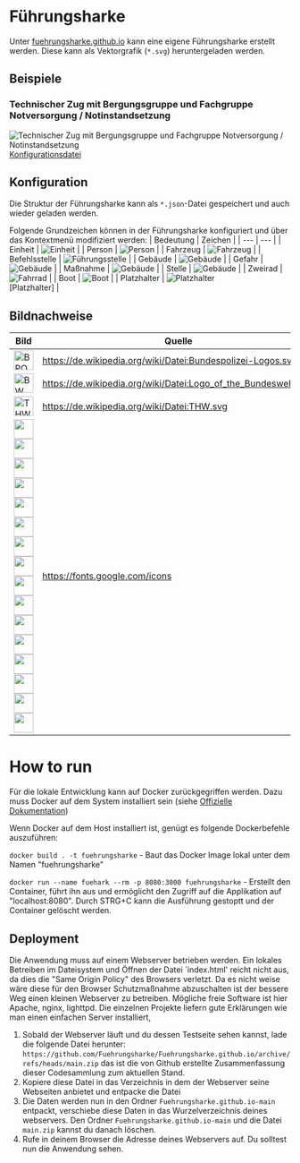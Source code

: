 # Führungsharke
Unter [fuehrungsharke.github.io](https://fuehrungsharke.github.io/) kann eine eigene Führungsharke erstellt werden. Diese kann als Vektorgrafik (`*.svg`) heruntergeladen werden.

## Beispiele

### Technischer Zug mit Bergungsgruppe und Fachgruppe Notversorgung / Notinstandsetzung
![Technischer Zug mit Bergungsgruppe und Fachgruppe Notversorgung / Notinstandsetzung](./examples/TZ_B_N.svg)
[Konfigurationsdatei](./examples/TZ_B_N.json)

## Konfiguration
Die Struktur der Führungsharke kann als `*.json`-Datei gespeichert und auch wieder geladen werden.

Folgende Grundzeichen können in der Führungsharke konfiguriert und über das Kontextmenü modifiziert werden:
| Bedeutung | Zeichen |
| --- | --- |
| Einheit | ![Einheit](./icons/signs/unit.svg) |
| Person | ![Person](./icons/signs/person.svg) |
| Fahrzeug | ![Fahrzeug](./icons/signs/vehicle.svg) |
| Befehlsstelle | ![Führungsstelle](./icons/signs/flag.svg) |
| Gebäude | ![Gebäude](./icons/signs/building.svg) |
| Gefahr | ![Gebäude](./icons/signs/hazard.svg) |
| Maßnahme | ![Gebäude](./icons/signs/measure.svg) |
| Stelle | ![Gebäude](./icons/signs/place.svg) |
| Zweirad | ![Fahrrad](./icons/signs/bike.svg) |
| Boot | ![Boot](./icons/signs/boat.svg) |
| Platzhalter | ![Platzhalter](./signs/Empty.svg)<br>\[Platzhalter\] |

## Bildnachweise
| Bild | Quelle | Lizenz |
| --- | --- | --- |
| <img src="./icons/orgs/Bundespolizei.svg" alt="BPOL" width="35"/> | https://de.wikipedia.org/wiki/Datei:Bundespolizei-Logos.svg | Gemeinfrei |
| <img src="./icons/orgs/Bundeswehr.svg" alt="BW" width="35"/> | https://de.wikipedia.org/wiki/Datei:Logo_of_the_Bundeswehr.svg | Gemeinfrei |
| <img src="./icons/orgs/THW.svg" alt="THW" width="35"/> | https://de.wikipedia.org/wiki/Datei:THW.svg | Gemeinfrei |
| <img src="./icons/ui/add.svg" width="35"/><img src="./icons/ui/calc.svg" width="35"/><img src="./icons/ui/collapse.svg" width="35"/><img src="./icons/ui/copy.svg" width="35"/><img src="./icons/ui/cut.svg" width="35"/><img src="./icons/ui/decollapse.svg" width="35"/><img src="./icons/ui/delete.svg" width="35"/><img src="./icons/ui/edit.svg" width="35"/><img src="./icons/ui/eye_disabled.svg" width="35"/><img src="./icons/ui/eye.svg" width="35"/><img src="./icons/ui/organisation.svg" width="35"/><img src="./icons/ui/paste.svg" width="35"/><img src="./icons/ui/reset.svg" width="35"/><img src="./icons/ui/sum.svg" width="35"/><img src="./icons/ui/toggle_off.svg" width="35"/><img src="./icons/ui/toggle_on.svg" width="35"/> | https://fonts.google.com/icons | [Creative Commons](https://creativecommons.org/licenses/by-sa/4.0/) |

# How to run
Für die lokale Entwicklung kann auf Docker zurückgegriffen werden. Dazu muss Docker auf dem System installiert sein (siehe [Offizielle Dokumentation](https://docs.docker.com/engine/install/))

Wenn Docker auf dem Host installiert ist, genügt es folgende Dockerbefehle auszuführen:
<p><code>docker build . -t fuehrungsharke</code> - Baut das Docker Image lokal unter dem Namen "fuehrungsharke"</p>
<p><code>docker run --name fuehark --rm -p 8080:3000 fuehrungsharke</code> - Erstellt den Container, führt ihn aus und ermöglicht den Zugriff auf die Applikation auf "localhost:8080". Durch STRG+C kann die Ausführung gestoptt und der Container gelöscht werden.</p>

## Deployment
Die Anwendung muss auf einem Webserver betrieben werden. Ein lokales Betreiben im Dateisystem und Öffnen der Datei `index.html' reicht nicht aus, da dies die "Same Origin Policy" des Browsers verletzt.
Da es nicht weise wäre diese für den Browser Schutzmaßnahme abzuschalten ist der bessere Weg einen kleinen Webserver zu betreiben. Mögliche freie Software ist hier Apache, nginx, lighttpd. Die einzelnen Projekte liefern gute Erklärungen wie man einen einfachen Server installiert,


1. Sobald der Webserver läuft und du dessen Testseite sehen kannst, lade die folgende Datei herunter: `https://github.com/Fuehrungsharke/Fuehrungsharke.github.io/archive/refs/heads/main.zip` das ist die von Github erstellte Zusammenfassung dieser Codesammlung zum aktuellen Stand.
2. Kopiere diese Datei in das Verzeichnis in dem der Webserver seine Webseiten anbietet und entpacke die Datei
3. Die Daten werden nun in den Ordner `Fuehrungsharke.github.io-main` entpackt, verschiebe diese Daten in das Wurzelverzeichnis deines webservers. Den Ordner `Fuehrungsharke.github.io-main` und die Datei `main.zip` kannst du danach löschen.
4. Rufe in deinem Browser die Adresse deines Webservers auf. Du solltest nun die Anwendung sehen.

